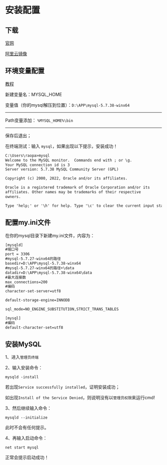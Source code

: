 # 安装配置

## 下载

[官网](https://dev.mysql.com/downloads/mysql/)

[阿里云镜像](https://mirrors.aliyun.com/mysql/)

## 环境变量配置

[教程](https://zhuanlan.zhihu.com/p/373515920)

新建变量名：MYSQL_HOME

变量值（你的mysql解压到位置）：`D:\APP\mysql-5.7.38-winx64`

---

Path变量添加： `%MYSQL_HOME%\bin`

---

保存后退出；

在终端测试：输入 `mysql`，如果出现以下提示，安装成功！

``` txt
C:\Users\raopa>mysql
Welcome to the MySQL monitor.  Commands end with ; or \g.
Your MySQL connection id is 3
Server version: 5.7.38 MySQL Community Server (GPL)

Copyright (c) 2000, 2022, Oracle and/or its affiliates.

Oracle is a registered trademark of Oracle Corporation and/or its
affiliates. Other names may be trademarks of their respective
owners.

Type 'help;' or '\h' for help. Type '\c' to clear the current input statement.
```

## 配置my.ini文件

在你的mysql目录下新建my.ini文件，内容为：

``` txt
[mysqld]
#端口号
port = 3306
#mysql-5.7.27-winx64的路径
basedir=D:\APP\mysql-5.7.38-winx64
#mysql-5.7.27-winx64的路径+\data
datadir=D:\APP\mysql-5.7.38-winx64\data 
#最大连接数
max_connections=200
#编码
character-set-server=utf8

default-storage-engine=INNODB

sql_mode=NO_ENGINE_SUBSTITUTION,STRICT_TRANS_TABLES

[mysql]
#编码
default-character-set=utf8
```

## 安装MySQL

1、进入`管理员终端`

2、输入安装命令：

`mysqld -install`

若出现`Service successfully installed`，证明安装成功；

如出现`Install of the Service Denied`，则说明没有以`管理员权限`来运行cmd!

3、然后继续输入命令：

`mysqld --initialize`

此时不会有任何提示。

4、再输入启动命令：

`net start mysql`

正常会提示启动成功！
